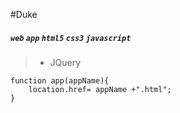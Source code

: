 #Duke
##### `web` `app`   `html5`  `css3`  `javascript` 
> - JQuery
```
function app(appName){
	location.href= appName +".html";
}
```

